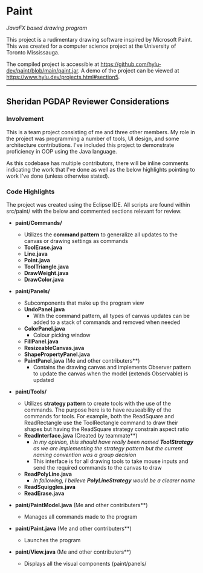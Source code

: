 # Paint

_JavaFX based drawing program_

This project is a rudimentary drawing software inspired by Microsoft Paint. This was created for a computer science project at the University of Toronto Mississauga.

The compiled project is accessible at https://github.com/hylu-dev/paint/blob/main/paint.jar. A demo of the project can be viewed at https://www.hylu.dev/projects.html#section5.

---

## Sheridan PGDAP Reviewer Considerations

### Involvement

This is a team project consisting of me and three other members. My role in the project was programming a number of tools, UI design, and some architecture contributions. I've included this project to demonstrate proficiency in OOP using the Java language.

As this codebase has multiple contributors, there will be inline comments indicating the work that I've done as well as the below highlights pointing to work I've done (unless otherwise stated).

### Code Highlights

The project was created using the Eclipse IDE. All scripts are found within src/paint/ with the below and commented sections relevant for review.

- **paint/Commands/**
  - Utilizes the **command pattern** to generalize all updates to the canvas or drawing settings as commands
  - **ToolErase.java**
  - **Line.java**
  - **Point.java**
  - **ToolTriangle.java**
  - **DrawWeight.java**
  - **DrawColor.java**

- **paint/Panels/**
  - Subcomponents that make up the program view
  - **UndoPanel.java**
    - With the command pattern, all types of canvas updates can be added to a stack of commands and removed when needed
  - **ColorPanel.java**
    - Colour picking window
  - **FillPanel.java**
  - **ResizeableCanvas.java**
  - **ShapePropertyPanel.java**
  - **PaintPanel.java** (Me and other contributers**)
    - Contains the drawing canvas and implements Observer pattern to update the canvas when the model (extends Observable) is updated

- **paint/Tools/**
  - Utilizes **strategy pattern** to create tools with the use of the commands. The purpose here is to have reuseability of the commands for tools. For example, both the ReadSquare and ReadRectangle use the ToolRectangle command to draw their shapes but having the ReadSquare strategy constrain aspect ratio
  - **ReadInterface.java** (Created by teammate**)
    - _In my opinion, this should have really been named **ToolStrategy** as we are implementing the strategy pattern but the current naming convention was a group decision_
    - This interface is for all drawing tools to take mouse inputs and send the required commands to the canvas to draw
  - **ReadPolyLine.java** 
    - _In following, I believe **PolyLineStrategy** would be a clearer name_
  - **ReadSquiggles.java**
  - **ReadErase.java**

- **paint/PaintModel.java** (Me and other contributers**)
  - Manages all commands made to the program
- **paint/Paint.java** (Me and other contributers**)
  - Launches the program 
- **paint/View.java** (Me and other contributers**)
  - Displays all the visual components (paint/panels/